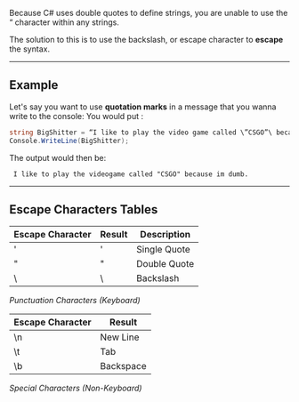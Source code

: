 
Because C# uses double quotes to define strings, you are unable to use the “ character within any strings.

The solution to this is to use the backslash, or escape character to **escape** the syntax.

-----
## Example
Let's say you want to use **quotation marks** in a message that you wanna write to the console:
You would put :

```c#
string BigShitter = “I like to play the video game called \”CSGO”\ because im dumb.”;
Console.WriteLine(BigShitter);
```

The output would then be:

` I like to play the videogame called "CSGO" because im dumb.`

-----
## Escape Characters Tables

| Escape Character | Result | Description |
|---|---|---|
| \' | ' | Single Quote |
| \" | " | Double Quote |
| \\ | \ | Backslash |
*Punctuation Characters (Keyboard)*

| Escape Character | Result |
|---|---|
| \n | New Line |
| \t | Tab |
| \b | Backspace |
*Special Characters (Non-Keyboard)*